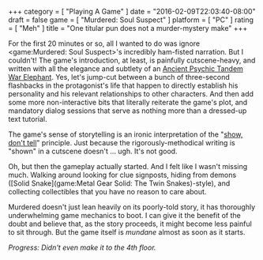 +++
category = [ "Playing A Game" ]
date = "2016-02-09T22:03:40-08:00"
draft = false
game = [ "Murdered: Soul Suspect" ]
platform = [ "PC" ]
rating = [ "Meh" ]
title = "One titular pun does not a murder-mystery make"
+++

For the first 20 minutes or so, all I wanted to do was ignore <game:Murdered: Soul Suspect>'s incredibly ham-fisted narration.  But I couldn't!  The game's introduction, at least, is painfully cutscene-heavy, and written with all the elegance and subtlety of an <a href="http://adventuretime.wikia.com/wiki/Ancient_Psychic_Tandem_War_Elephant">Ancient Psychic Tandem War Elephant</a>.  Yes, let's jump-cut between a bunch of three-second flashbacks in the protagonist's life that happen to directly establish his personality and his relevant relationships to other characters.  And then add some more non-interactive bits that literally reiterate the game's plot, and mandatory dialog sessions that serve as nothing more than a dressed-up text tutorial.

The game's sense of storytelling is an ironic interpretation of the "<a href="https://en.wikipedia.org/wiki/Show,_don%27t_tell">show, don't tell</a>" principle.  Just because the rigorously-methodical writing is "shown" in a cutscene doesn't ... ugh.  It's not good.

Oh, but then the gameplay actually started.  And I felt like I wasn't missing much.  Walking around looking for clue signposts, hiding from demons ([Solid Snake](game:Metal Gear Solid: The Twin Snakes)-style), and collecting collectibles that you have no reason to care about.

Murdered doesn't just lean heavily on its poorly-told story, it has thoroughly underwhelming game mechanics to boot.  I can give it the benefit of the doubt and believe that, as the story proceeds, it might become less painful to sit through.  But the game itself is <i>mundane</i> almost as soon as it starts.

<i>Progress: Didn't even make it to the 4th floor.</i>

